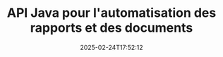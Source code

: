 ---
############################# Static ############################
layout: "landing"
date: 2025-02-24T17:52:12
draft: false

lang: fr
product: "Assembly"
product_tag: "assembly"
platform: "Java"
platform_tag: "java"

############################# Drop-down ############################
supported_platforms:
  items:
    # supported_platforms loop
    - title: ".NET"
      tag: "net"
    # supported_platforms loop
    - title: "Java"
      tag: "java"
    # supported_platforms loop
    - title: "Node.js"
      tag: "nodejs-java"

############################# Head ############################
head_title: "Bibliothèque Java pour la création, l'automatisation et le reporting de documents"
head_description: "Bibliothèque Java pour automatiser la création de documents et générer des rapports. Créez des documents PDF, Word, Excel, PPTX, HTML et email à l'aide de modèles personnalisés."

############################# Header ############################
title: "API Java pour l'automatisation des rapports et des documents"
description: "Simplifiez la génération de rapports en Java en fusionnant des données avec des modèles."
words:
  for: "pour"

actions:
  main: "Obtenir un essai via Maven"
  main_link: "https://releases.groupdocs.com/java/repo/com/groupdocs/groupdocs-assembly/"
  alt: "Licences"
  alt_link: "https://purchase.groupdocs.com/pricing/assembly/java/"
  title: "Prêt à commencer ?"
  description: "Essayez les fonctionnalités de GroupDocs.Assembly gratuitement ou demandez une licence."

release:
  title: "Version {0} publiée"
  notes: "Découvrez les nouveautés"
  downloads: "Téléchargements"
  link: "https://releases.groupdocs.com/assembly/java/"

code:
  title: "Générer un graphique dans DOCX avec Java"
  more: "Plus d'exemples"
  more_link: "https://github.com/groupdocs-assembly/GroupDocs.Assembly-for-Java/"
  install_title : "Maven XML"
  install: |
    <dependency>
      <groupId>com.groupdocs</groupId>
      <artifactId>groupdocs-assembly</artifactId>
      <version>{0}</version>
    </dependency>
  content: |
    ```java {style=abap}
    // Chemin vers le modèle principal
    String template = "chart_template.docx";

    // Récupérer les données de productivité des managers à partir de la source
    DocumentTable data_table = 
        new DocumentTable("Managers.json", 1);

    // Créer une instance de DataSourceInfo avec les données
    DataSourceInfo data 
        = new DataSourceInfo(data_table, "managers");

    // Définir les couleurs du graphique à l'aide d'un autre DataSourceInfo
    DataSourceInfo design = 
        new DataSourceInfo("red", "color");

    // Remplir le modèle avec des données et l'enregistrer en sortie
    DocumentAssembler asm = new DocumentAssembler();
    asm.assembleDocument(template, "result.docx", data, design);
    ```

############################# Overview ############################
overview:
  enable: true
  title: "Aperçu de GroupDocs.Assembly"
  description: "Une bibliothèque Java conçue pour la création automatisée de documents et l'intégration de données sans effort."
  features:
    # feature loop
    - title: "Fusionner des données commerciales dans des modèles avec Java"
      content: "Créez facilement des rapports professionnels en intégrant des données provenant de JSON, XML ou d'autres sources dans des modèles préconçus en utilisant GroupDocs.Assembly for Java."

    # feature loop
    - title: "Travailler avec des objets intégrés"
      content: "Remplissez automatiquement des éléments tels que des tableaux, graphiques et diagrammes dans des documents en utilisant des données provenant de sources externes."

    # feature loop
    - title: "Personnalisation avancée"
      content: "GroupDocs.Assembly for Java offre des fonctionnalités flexibles telles que la génération de codes-barres, l'extraction de données en ligne via des URL, et l'exportation de la sortie dans différents formats."

############################# Platforms ############################
platforms:
  enable: true
  title: "Indépendance de la plateforme"
  description: "GroupDocs.Assembly for Java fonctionne sans effort avec des systèmes d'exploitation, frameworks et gestionnaires de paquets populaires."
  items:
    # platform loop
    - title: "Amazon"
      image: "amazon"
    # platform loop
    - title: "Docker"
      image: "docker"
    # platform loop
    - title: "Azure"
      image: "azure"
    # platform loop
    - title: "Eclipse"
      image: "eclipse"
    # platform loop
    - title: "IntelliJ"
      image: "intellij"
    # platform loop
    - title: "Windows"
      image: "windows"
    # platform loop
    - title: "Linux"
      image: "linux"
    # platform loop
    - title: "Maven"
      image: "maven"

############################# File formats ############################
formats:
  enable: true
  title: "Formats de fichiers pris en charge"
  description: |
    GroupDocs.Assembly for Java prend en charge une large gamme de [formats de documents](https://docs.groupdocs.com/assembly/java/supported-document-formats/).
  groups:
    # group loop
    - color: "green"
      content: |
        ### Formats Microsoft Office
        * **Word:**  DOCX, DOC, DOCM, DOT, DOTX, DOTM, RTF, WordprocessingML
        * **Excel:** XLSX, XLS, XLSM, XLSB, XLTM, XLT, XLTM, XLTX, SpreadsheetML
        * **PowerPoint:** PPT, PPTX, PPTM, PPS, PPSX, PPSM, POTM, POTX
    # group loop
    - color: "blue"
      content: |
        ### Images & Autres Formats
        * **Portable:** PDF
        * **Images:** SVG, TIFF
        * **Autres formats de bureau:** ODT, OTT, OTS, ODS, ODP, OTP
      # group loop
    - color: "red"
      content: |
        ### Autres formats
        * **Web:** HTML, MHTML
        * **Emails:** EML, MSG, EMLX
        * **Autre:** EPUB, MD

############################# Features ############################
features:
  enable: true
  title: "Capacités clés de GroupDocs.Assembly"
  description: "Créez des documents et des rapports professionnels avec une gestion avancée des données."

  items:
    # feature loop
    - icon: "preview"
      title: "Éléments de données visuels"
      content: "Ajoutez et formatez des éléments tels que des graphiques, tableaux, images et listes directement dans vos documents."

    # feature loop
    - icon: "manipulate"
      title: "Transformation des données"
      content: "Utilisez des formules, des tris, et d'autres outils pour organiser et présenter vos données efficacement."

    # feature loop
    - icon: "two_pages"
      title: "Prise en charge de plusieurs formats"
      content: "Travaillez facilement avec des types de fichiers courants pour les modèles et les fichiers de sortie."

    # feature loop
    - icon: "document_settings"
      title: "Formatage amélioré des modèles"
      content: "Personnalisez les modèles avec des options de formatage numérique, alphabétique et autres."

    # feature loop
    - icon: "text"
      title: "Génération dynamique de codes-barres"
      content: "Créez et insérez rapidement des images de codes-barres dans les documents selon les besoins."

    # feature loop
    - icon: "add"
      title: "Style de texte flexible"
      content: "Appliquez des transformations de texte comme majuscules, minuscules, casse de titre, ou d'autres styles dans les modèles."

    # feature loop
    - icon: "manipulate"
      title: "Importer du contenu externe"
      content: "Intégrez dynamiquement du contenu provenant de fichiers externes lors de la génération de documents."

    # feature loop
    - icon: "convert"
      title: "Exporter dans plusieurs formats"
      content: "Enregistrez les documents finaux dans divers formats de fichiers en utilisant des extensions ou configurations spécifiées."

    # feature loop
    - icon: "update"
      title: "Incorporation dynamique de médias"
      content: "Insérez des images ou d'autres contenus en utilisant des données encodées en Base64 lors de la création des documents."

############################# Code samples ############################
code_samples:
  enable: true
  title: "Exemples de code"
  description: "Explorez le code d'exemple pour des tâches courantes avec GroupDocs.Assembly."
  items:
    # code sample loop
    - title: "Créer une liste à puces dans Word"
      content: |
        Découvrez comment ajouter des [listes à puces](https://docs.groupdocs.com/assembly/java/bulleted-list-in-word-processing-document/) aux documents Word pour une représentation organisée des données. Cet exemple montre comment générer une liste dans Word en utilisant GroupDocs.Assembly.
        {{< landing/code title="Créer une liste à puces dans Word">}}
        ```java {style=abap}
        // Insérez ce modèle sur une page de document :
        // Indicateurs de performance des managers
        // . <<foreach [in products]>><<[ProductName]>>
        // <</foreach>>

        // Spécifiez le chemin du modèle
        String template = "Bulleted List Template.docx";

        // Définissez le chemin du fichier de sortie
        String result = "Result Report.docx"

        // Récupérez les données des managers à partir d'une source JSON
        JsonDataSource dataSource = new JsonDataSource("Report data.json");
        DataSourceInfo data = new DataSourceInfo(dataSource, "managers")

        // Générez le rapport avec les données remplies
        DocumentAssembler assembler = new DocumentAssembler();
        assembler.assembleDocument(template, result, data);
        ```
        {{< /landing/code >}}
    # code sample loop
    - title: "Créer des graphiques circulaires dans PPTX"
      content: |
        Utilisez des modèles et XML pour ajouter [des graphiques circulaires](https://docs.groupdocs.com/assembly/java/pie-chart-in-presentation-document/) à vos présentations. Rendez vos rapports plus engageants en incluant des graphiques circulaires pour visualiser les données.
        {{< landing/code title="Créer des graphiques circulaires dans PPTX">}}
        ```java {style=abap}   
        // Ajoutez le modèle de titre du graphique à la présentation :
        // Revenus des clients <<foreach [in customers]>> 
        // <<x [CustomerName]>>

        // Incluez également le modèle de données du graphique :
        // Total Order Price<<foreach [in customers]>> 
        // <<x [CustomerName]>>

        // Spécifiez le chemin du modèle de graphique
        String template = "Pie Chart Template.pptx";

        // Définissez le chemin du fichier de sortie
        String result = "Result Report.pptx"

        // Récupérez les données des clients à partir d'une source XML
        JsonDataSource dataSource = new JsonDataSource("Chart data.xml");
        DataSourceInfo data = new DataSourceInfo(dataSource, "customers")

        // Générez le graphique et enregistrez le résultat
        DocumentAssembler assembler = new DocumentAssembler();
        assembler.assembleDocument(template, result, data);
        ```
        {{< /landing/code >}}

---